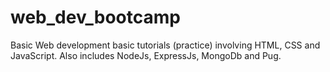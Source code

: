 # web_dev_bootcamp
Basic Web development basic tutorials (practice) involving HTML, CSS and JavaScript. 
Also includes NodeJs, ExpressJs, MongoDb and Pug.
